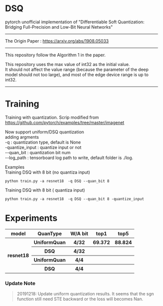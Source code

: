 # DSQ
pytorch unofficial implementation of "Differentiable Soft Quantization: Bridging Full-Precision and Low-Bit Neural Networks"  


****
The Origin Paper : <https://arxiv.org/abs/1908.05033>  
****
This repository follow the Algorithm 1 in the paper.  

This repository uses the max value of int32 as the initial value.  
It should not affect the value range (because the parameter of the deep model should not too large), and most of the edge device range is up to int32.  

----

# Training
Training with quantization.
Scrip modified from <https://github.com/pytorch/examples/tree/master/imagenet>

Now support uniform/DSQ quantization  
adding argments  
-q : quantization type, default is None  
-quantize_input : quantize input or not  
--quan_bit : quantization bit num  
--log_path : tensorboard log path to write, default folder is ./log.  

Examples  
Training DSQ with 8 bit (no quantiza input)
```
python train.py -a resnet18  -q DSQ --quan_bit 8
```
Training DSQ with 8 bit ( quantiza input)
```
python train.py -a resnet18  -q DSQ --quan_bit 8 -quantize_input
```

# Experiments

<table>
<tr><th> model </th> <th> QuanType </th> <th> W/A bit </th> <th> top1 </th> <th> top5 </th></tr>  
<tr><th rowspan="4"> resnet18 </th> <th> UniformQuan </th> <th> 4/32 </th> <th> 69.372 </th> <th> 88.824 </th></tr>
<tr><th> DSQ </th> <th> 4/32 </th> <th>  </th> <th>  </th></tr>
<tr><th> UniformQuan </th> <th> 4/4 </th> <th>  </th> <th>  </th></tr>
<tr><th> DSQ </th> <th> 4/4 </th> <th>  </th> <th>  </th></tr>
</table>

  


### Update Note
> 20191218:
> Update uniform quantization results. It seems that the sgn function still need STE backward or the loss will becomes Nan.
